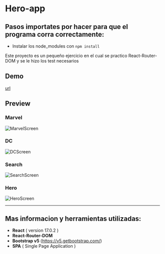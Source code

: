 # Hero-app
  ## Pasos importates por hacer para que el programa corra correctamente:
  - Instalar los node_modules con `npm install` 

Este proyecto es un pequeño ejercicio en el cual se practico React-Router-DOM y se le hizo los test necesarios

## Demo
[url](https://github.com/ArizHernandez)

## Preview
  
  ### Marvel
  ![MarvelScreen](https://user-images.githubusercontent.com/37966712/120095409-18bbc480-c0e3-11eb-942c-82b3d7219b37.png)
  
  ### DC
  ![DCScreen](https://user-images.githubusercontent.com/37966712/120095416-207b6900-c0e3-11eb-8f47-5f38e9404774.png)

  ### Search
  ![SearchScreen](https://user-images.githubusercontent.com/37966712/120095446-3db03780-c0e3-11eb-9740-b452a86a51b8.png)

  ### Hero
  ![HeroScreen](https://user-images.githubusercontent.com/37966712/120095449-499bf980-c0e3-11eb-9dd7-3931118099c7.png)

-------

## Mas informacion y herramientas utilizadas:
 - **React** ( version 17.0.2 )
 - **React-Router-DOM**
 - **Bootstrap v5** (https://v5.getbootstrap.com/)
 - **SPA** ( Single Page Application )
